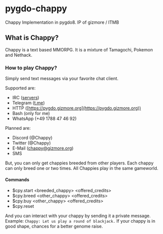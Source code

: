 # pygdo-chappy

Chappy Implementation in pygdo8. IP of gizmore / ITMB

## What is Chappy?

 Chappy is a text based MMORPG. It is a mixture of Tamagochi, Pokemon and Nethack.


### How to play Chappy?

Simply send text messages via your favorite chat client.

Supported are:

- IRC ([servers](./DOCS/09_IRC.md))
- Telegram ([t.me](https://t.me?id=test))
- HTTP ([https://pygdo.gizmore.org](https://pygdo.gizmore.org))
- Bash (only for me)
- WhatsApp (+49 1788 47 46 92)

Planned are:

- Discord (@Chappy) 
- Twitter (@Chappy)
- E-Mail (chappy@gizmore.org)
- SMS

But, you can only get chappies breeded from other players.
Each chappy can only breed one or two times.
All Chappies play in the same gameworld.


#### Commands

- $cpy.start <breeded_chappy> <offered_credits>
- $cpy.breed <other_chappy> <offered_credits>
- $cpy.buy <other_chappy> <offered_credits>
- $cpy.reset

And you can interact with your chappy by sending it a private message.
Example: `Chappy: Let us play a round of blackjack.`
If your chappy is in good shape, chances for a better genome raise.
